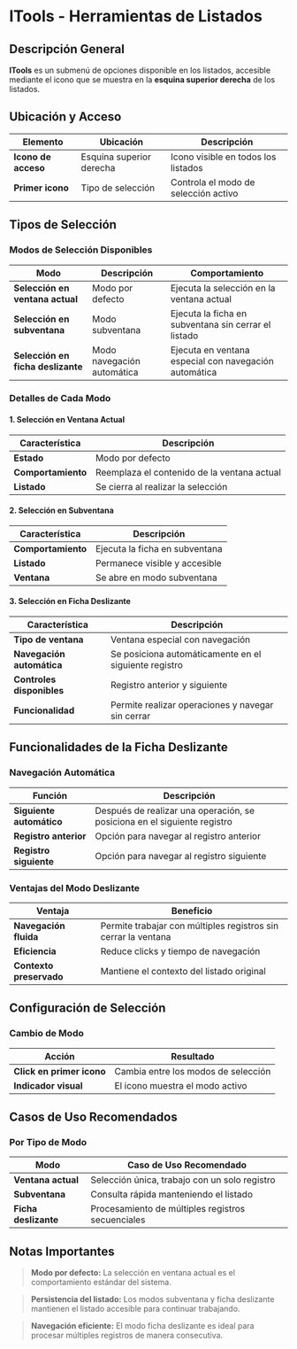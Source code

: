 # lTools - Herramientas de Listados

## Descripción General

**lTools** es un submenú de opciones disponible en los listados, accesible mediante el icono que se muestra en la **esquina superior derecha** de los listados.

## Ubicación y Acceso

| Elemento | Ubicación | Descripción |
|----------|-----------|-------------|
| **Icono de acceso** | Esquina superior derecha | Icono visible en todos los listados |
| **Primer icono** | Tipo de selección | Controla el modo de selección activo |

## Tipos de Selección

### Modos de Selección Disponibles

| Modo | Descripción | Comportamiento |
|------|-------------|----------------|
| **Selección en ventana actual** | Modo por defecto | Ejecuta la selección en la ventana actual |
| **Selección en subventana** | Modo subventana | Ejecuta la ficha en subventana sin cerrar el listado |
| **Selección en ficha deslizante** | Modo navegación automática | Ejecuta en ventana especial con navegación automática |

### Detalles de Cada Modo

#### 1. Selección en Ventana Actual

| Característica | Descripción |
|----------------|-------------|
| **Estado** | Modo por defecto |
| **Comportamiento** | Reemplaza el contenido de la ventana actual |
| **Listado** | Se cierra al realizar la selección |

#### 2. Selección en Subventana

| Característica | Descripción |
|----------------|-------------|
| **Comportamiento** | Ejecuta la ficha en subventana |
| **Listado** | Permanece visible y accesible |
| **Ventana** | Se abre en modo subventana |

#### 3. Selección en Ficha Deslizante

| Característica | Descripción |
|----------------|-------------|
| **Tipo de ventana** | Ventana especial con navegación |
| **Navegación automática** | Se posiciona automáticamente en el siguiente registro |
| **Controles disponibles** | Registro anterior y siguiente |
| **Funcionalidad** | Permite realizar operaciones y navegar sin cerrar |

## Funcionalidades de la Ficha Deslizante

### Navegación Automática

| Función | Descripción |
|---------|-------------|
| **Siguiente automático** | Después de realizar una operación, se posiciona en el siguiente registro |
| **Registro anterior** | Opción para navegar al registro anterior |
| **Registro siguiente** | Opción para navegar al registro siguiente |

### Ventajas del Modo Deslizante

| Ventaja | Beneficio |
|---------|----------|
| **Navegación fluida** | Permite trabajar con múltiples registros sin cerrar la ventana |
| **Eficiencia** | Reduce clicks y tiempo de navegación |
| **Contexto preservado** | Mantiene el contexto del listado original |

## Configuración de Selección

### Cambio de Modo

| Acción | Resultado |
|--------|----------|
| **Click en primer icono** | Cambia entre los modos de selección |
| **Indicador visual** | El icono muestra el modo activo |

## Casos de Uso Recomendados

### Por Tipo de Modo

| Modo | Caso de Uso Recomendado |
|------|-------------------------|
| **Ventana actual** | Selección única, trabajo con un solo registro |
| **Subventana** | Consulta rápida manteniendo el listado |
| **Ficha deslizante** | Procesamiento de múltiples registros secuenciales |

## Notas Importantes

> **Modo por defecto:** La selección en ventana actual es el comportamiento estándar del sistema.

> **Persistencia del listado:** Los modos subventana y ficha deslizante mantienen el listado accesible para continuar trabajando.

> **Navegación eficiente:** El modo ficha deslizante es ideal para procesar múltiples registros de manera consecutiva.